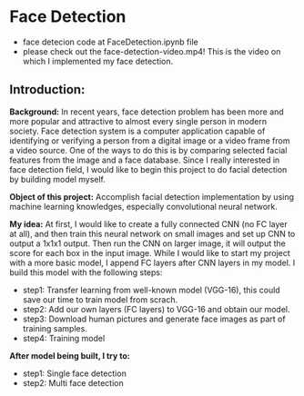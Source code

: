# Face Detection
- face detecion code at FaceDetection.ipynb file
- please check out the face-detection-video.mp4! This is the video on which I implemented my face detection.

## Introduction:
**Background:** 
In recent years, face detection problem has been more and more popular and attractive to almost every single person in modern society. Face detection system is a computer application capable of identifying or verifying a person from a digital image or a video frame from a video source. One of the ways to do this is by comparing selected facial features from the image and a face database. Since I really interested in face detection field, I would like to begin this project to do facial detection by building model myself.

**Object of this project:** 
Accomplish facial detection implementation by using machine learning knowledges, especially convolutional neural network.

**My idea:** 
At first, I would like to create a fully connected CNN (no FC layer at all), and then train this neural network on small images and set up CNN to output a 1x1x1 output. Then run the CNN on larger image, it will output the score for each box in the input image. While I would like to start my project with a more basic model, I append FC layers after CNN layers in my model. I build this model with the following steps:

- step1: Transfer learning from well-known model (VGG-16), this could save our time to train model from scrach.
- step2: Add our own layers (FC layers) to VGG-16 and obtain our model.
- step3: Download human pictures and generate face images as part of training samples.
- step4: Training model

**After model being built, I try to:**
- step1: Single face detection
- step2: Multi face detection

